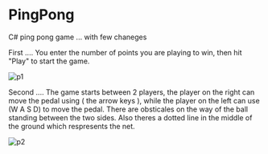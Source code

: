 # PingPong
C# ping pong game ... with few chaneges


First .... You enter the number of points you are playing to win, then hit "Play" to start the game.



![p1](https://user-images.githubusercontent.com/22651469/39402380-b766c908-4b2b-11e8-9e42-e808b88471eb.jpg)


Second .... The game starts between 2 players, the player on the right can move the pedal using ( the arrow keys ), while the player on the left can use (W A S D) to move the pedal.
There are obsticales on the way of the ball standing between the two sides. Also theres a dotted line in the middle of the ground which respresents the net.


![p2](https://user-images.githubusercontent.com/22651469/39402379-b756deee-4b2b-11e8-8abd-dc9c73a57297.jpg)
